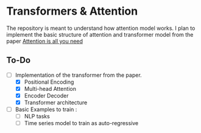 # Transformers & Attention
The repository is meant to understand how attention model works. I plan to implement the basic structure of attention and transformer model from the paper [Attention is all you need](https://papers.nips.cc/paper/2017/file/3f5ee243547dee91fbd053c1c4a845aa-Paper.pdf)

## To-Do
- [ ] Implementation of the transformer from the paper.
    - [X] Positional Encoding
    - [X] Multi-head Attention 
    - [X] Encoder Decoder 
    - [X] Transformer architecture
- [ ] Basic Examples to train :
    - [ ] NLP tasks
    - [ ] Time series model to train as auto-regressive